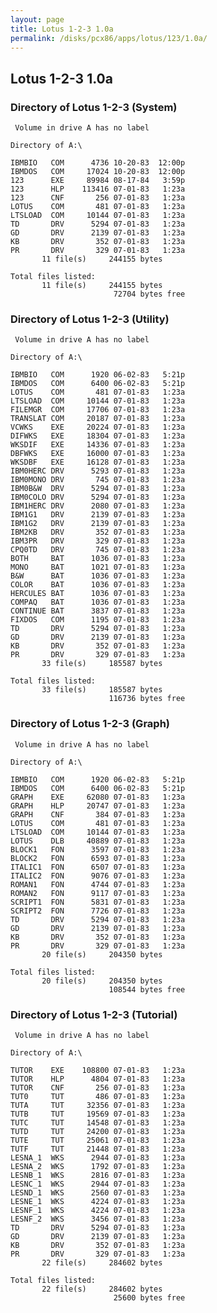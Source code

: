 ```yaml
---
layout: page
title: Lotus 1-2-3 1.0a
permalink: /disks/pcx86/apps/lotus/123/1.0a/
---
```


Lotus 1-2-3 1.0a
---

### Directory of Lotus 1-2-3 (System)

	 Volume in drive A has no label

	Directory of A:\

	IBMBIO   COM      4736 10-20-83  12:00p
	IBMDOS   COM     17024 10-20-83  12:00p
	123      EXE     89984 08-17-84   3:59p
	123      HLP    113416 07-01-83   1:23a
	123      CNF       256 07-01-83   1:23a
	LOTUS    COM       481 07-01-83   1:23a
	LTSLOAD  COM     10144 07-01-83   1:23a
	TD       DRV      5294 07-01-83   1:23a
	GD       DRV      2139 07-01-83   1:23a
	KB       DRV       352 07-01-83   1:23a
	PR       DRV       329 07-01-83   1:23a
	       11 file(s)     244155 bytes

	Total files listed:
	       11 file(s)     244155 bytes
	                       72704 bytes free

### Directory of Lotus 1-2-3 (Utility)

	 Volume in drive A has no label

	Directory of A:\

	IBMBIO   COM      1920 06-02-83   5:21p
	IBMDOS   COM      6400 06-02-83   5:21p
	LOTUS    COM       481 07-01-83   1:23a
	LTSLOAD  COM     10144 07-01-83   1:23a
	FILEMGR  COM     17706 07-01-83   1:23a
	TRANSLAT COM     20187 07-01-83   1:23a
	VCWKS    EXE     20224 07-01-83   1:23a
	DIFWKS   EXE     18304 07-01-83   1:23a
	WKSDIF   EXE     14336 07-01-83   1:23a
	DBFWKS   EXE     16000 07-01-83   1:23a
	WKSDBF   EXE     16128 07-01-83   1:23a
	IBM0HERC DRV      5293 07-01-83   1:23a
	IBM0MONO DRV       745 07-01-83   1:23a
	IBM0B&W  DRV      5294 07-01-83   1:23a
	IBM0COLO DRV      5294 07-01-83   1:23a
	IBM1HERC DRV      2080 07-01-83   1:23a
	IBM1G1   DRV      2139 07-01-83   1:23a
	IBM1G2   DRV      2139 07-01-83   1:23a
	IBM2KB   DRV       352 07-01-83   1:23a
	IBM3PR   DRV       329 07-01-83   1:23a
	CPQ0TD   DRV       745 07-01-83   1:23a
	BOTH     BAT      1036 07-01-83   1:23a
	MONO     BAT      1021 07-01-83   1:23a
	B&W      BAT      1036 07-01-83   1:23a
	COLOR    BAT      1036 07-01-83   1:23a
	HERCULES BAT      1036 07-01-83   1:23a
	COMPAQ   BAT      1036 07-01-83   1:23a
	CONTINUE BAT      3837 07-01-83   1:23a
	FIXDOS   COM      1195 07-01-83   1:23a
	TD       DRV      5294 07-01-83   1:23a
	GD       DRV      2139 07-01-83   1:23a
	KB       DRV       352 07-01-83   1:23a
	PR       DRV       329 07-01-83   1:23a
	       33 file(s)     185587 bytes

	Total files listed:
	       33 file(s)     185587 bytes
	                      116736 bytes free

### Directory of Lotus 1-2-3 (Graph)

	 Volume in drive A has no label

	Directory of A:\

	IBMBIO   COM      1920 06-02-83   5:21p
	IBMDOS   COM      6400 06-02-83   5:21p
	GRAPH    EXE     62080 07-01-83   1:23a
	GRAPH    HLP     20747 07-01-83   1:23a
	GRAPH    CNF       384 07-01-83   1:23a
	LOTUS    COM       481 07-01-83   1:23a
	LTSLOAD  COM     10144 07-01-83   1:23a
	LOTUS    DLB     40889 07-01-83   1:23a
	BLOCK1   FON      3597 07-01-83   1:23a
	BLOCK2   FON      6593 07-01-83   1:23a
	ITALIC1  FON      6507 07-01-83   1:23a
	ITALIC2  FON      9076 07-01-83   1:23a
	ROMAN1   FON      4744 07-01-83   1:23a
	ROMAN2   FON      9117 07-01-83   1:23a
	SCRIPT1  FON      5831 07-01-83   1:23a
	SCRIPT2  FON      7726 07-01-83   1:23a
	TD       DRV      5294 07-01-83   1:23a
	GD       DRV      2139 07-01-83   1:23a
	KB       DRV       352 07-01-83   1:23a
	PR       DRV       329 07-01-83   1:23a
	       20 file(s)     204350 bytes

	Total files listed:
	       20 file(s)     204350 bytes
	                      108544 bytes free

### Directory of Lotus 1-2-3 (Tutorial)

	 Volume in drive A has no label

	Directory of A:\

	TUTOR    EXE    108800 07-01-83   1:23a
	TUTOR    HLP      4804 07-01-83   1:23a
	TUTOR    CNF       256 07-01-83   1:23a
	TUT0     TUT       486 07-01-83   1:23a
	TUTA     TUT     32356 07-01-83   1:23a
	TUTB     TUT     19569 07-01-83   1:23a
	TUTC     TUT     14548 07-01-83   1:23a
	TUTD     TUT     24200 07-01-83   1:23a
	TUTE     TUT     25061 07-01-83   1:23a
	TUTF     TUT     21448 07-01-83   1:23a
	LESNA_1  WKS      2944 07-01-83   1:23a
	LESNA_2  WKS      1792 07-01-83   1:23a
	LESNB_1  WKS      2816 07-01-83   1:23a
	LESNC_1  WKS      2944 07-01-83   1:23a
	LESND_1  WKS      2560 07-01-83   1:23a
	LESNE_1  WKS      4224 07-01-83   1:23a
	LESNF_1  WKS      4224 07-01-83   1:23a
	LESNF_2  WKS      3456 07-01-83   1:23a
	TD       DRV      5294 07-01-83   1:23a
	GD       DRV      2139 07-01-83   1:23a
	KB       DRV       352 07-01-83   1:23a
	PR       DRV       329 07-01-83   1:23a
	       22 file(s)     284602 bytes

	Total files listed:
	       22 file(s)     284602 bytes
	                       25600 bytes free
